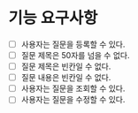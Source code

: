 
# 기능 요구사항

- [ ] 사용자는 질문을 등록할 수 있다.
- [ ] 질문 제목은 50자를 넘을 수 없다.
- [ ] 질문 제목은 빈칸일 수 없다.
- [ ] 질문 내용은 빈칸일 수 없다.
- [ ] 사용자는 질문을 조회할 수 있다.
- [ ] 사용자는 질문을 수정할 수 있다.